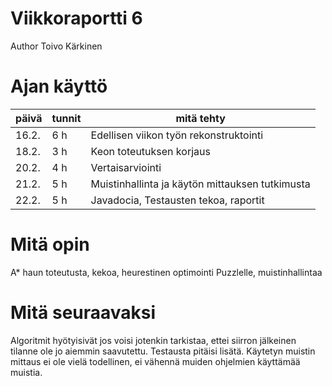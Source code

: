 # Viikkoraportti 6

Author Toivo Kärkinen

# Ajan käyttö

päivä   |  tunnit | mitä tehty
--------|---------|-------------
16.2.   |    6 h  | Edellisen viikon työn rekonstruktointi
18.2.   |    3 h  | Keon toteutuksen korjaus
20.2.   |    4 h  | Vertaisarviointi
21.2.   |    5 h  | Muistinhallinta ja käytön mittauksen tutkimusta
22.2.   |    5 h  | Javadocia, Testausten tekoa, raportit

# Mitä opin

A* haun toteutusta, kekoa, heurestinen optimointi Puzzlelle, muistinhallintaa

# Mitä seuraavaksi

Algoritmit hyötyisivät jos voisi jotenkin tarkistaa, ettei siirron jälkeinen tilanne ole jo aiemmin saavutettu. Testausta pitäisi lisätä.
Käytetyn muistin mittaus ei ole vielä todellinen, ei vähennä muiden ohjelmien käyttämää muistia.


